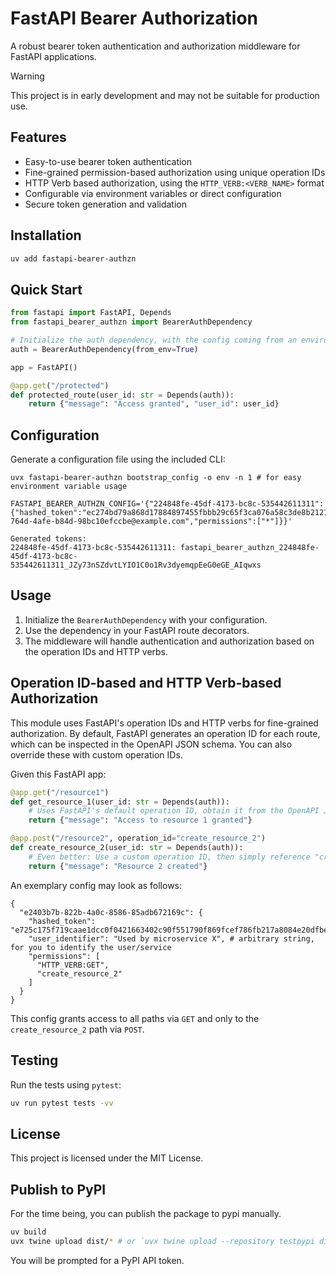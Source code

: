 # FastAPI Bearer Authorization

A robust bearer token authentication and authorization middleware for FastAPI applications.

> [!WARNING]  
> This project is in early development and may not be suitable for production use.

## Features

- Easy-to-use bearer token authentication
- Fine-grained permission-based authorization using unique operation IDs
- HTTP Verb based authorization, using the `HTTP_VERB:<VERB_NAME>` format
- Configurable via environment variables or direct configuration
- Secure token generation and validation

## Installation

```bash
uv add fastapi-bearer-authzn
```

## Quick Start

```python
from fastapi import FastAPI, Depends
from fastapi_bearer_authzn import BearerAuthDependency

# Initialize the auth dependency, with the config coming from an environment variable
auth = BearerAuthDependency(from_env=True)

app = FastAPI()

@app.get("/protected")
def protected_route(user_id: str = Depends(auth)):
    return {"message": "Access granted", "user_id": user_id}
```

## Configuration

Generate a configuration file using the included CLI:

```
uvx fastapi-bearer-authzn bootstrap_config -o env -n 1 # for easy environment variable usage

FASTAPI_BEARER_AUTHZN_CONFIG='{"224848fe-45df-4173-bc8c-535442611311":{"hashed_token":"ec274bd79a868d17884897455fbbb29c65f3ca076a58c3de8b2121f407a5184518013c7b38cebbffe00c4aabfa03d3dbbbc5df1ddbd206aa94936930c14e3706","user_identifier":"user_a3e7a662-764d-4afe-b84d-98bc10efccbe@example.com","permissions":["*"]}}'

Generated tokens:
224848fe-45df-4173-bc8c-535442611311: fastapi_bearer_authzn_224848fe-45df-4173-bc8c-535442611311_JZy73nSZdvtLYIO1C0o1Rv3dyemqpEeG0eGE_AIqwxs
```

## Usage

1. Initialize the `BearerAuthDependency` with your configuration.
2. Use the dependency in your FastAPI route decorators.
3. The middleware will handle authentication and authorization based on the operation IDs and HTTP verbs.

## Operation ID-based and HTTP Verb-based Authorization

This module uses FastAPI's operation IDs and HTTP verbs for fine-grained authorization. By default, FastAPI generates an operation ID for each route, which can be inspected in the OpenAPI JSON schema. You can also override these with custom operation IDs.

Given this FastAPI app:

```python
@app.get("/resource1")
def get_resource_1(user_id: str = Depends(auth)):
    # Uses FastAPI's default operation ID, obtain it from the OpenAPI JSON schema, and use it in the config
    return {"message": "Access to resource 1 granted"}

@app.post("/resource2", operation_id="create_resource_2")
def create_resource_2(user_id: str = Depends(auth)):
    # Even better: Use a custom operation ID, then simply reference "create_resource_2" in the config to grant access to this route
    return {"message": "Resource 2 created"}
```

An exemplary config may look as follows:

```jsonc
{
  "e2403b7b-822b-4a0c-8586-85adb672169c": {
    "hashed_token": "e725c175f719caae1dcc0f0421663402c90f551790f869fcef786fb217a8084e20dfbef7ac47309926919a659da9db4f0cb1062dec578bc907bc18991bbb390f",
    "user_identifier": "Used by microservice X", # arbitrary string, for you to identify the user/service
    "permissions": [
      "HTTP_VERB:GET",
      "create_resource_2"
    ]
  }
}
```

This config grants access to all paths via `GET` and only to the `create_resource_2` path via `POST`.

## Testing

Run the tests using `pytest`:

```bash
uv run pytest tests -vv
```

## License

This project is licensed under the MIT License.

## Publish to PyPI

For the time being, you can publish the package to pypi manually.

```bash
uv build
uvx twine upload dist/* # or `uvx twine upload --repository testpypi dist/*` for testpypi
```

You will be prompted for a PyPI API token.
